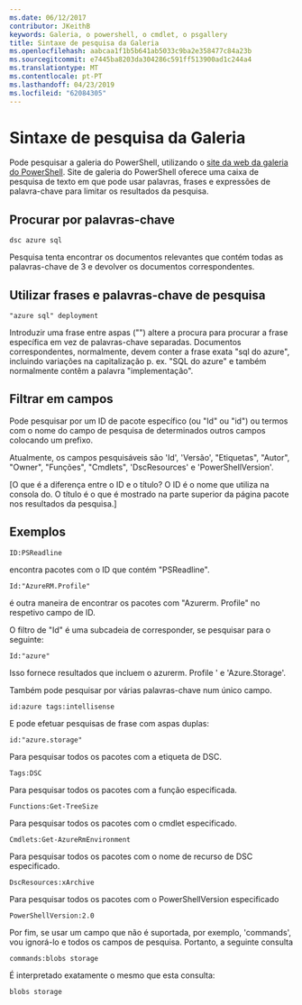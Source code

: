 ```yaml
---
ms.date: 06/12/2017
contributor: JKeithB
keywords: Galeria, o powershell, o cmdlet, o psgallery
title: Sintaxe de pesquisa da Galeria
ms.openlocfilehash: aabcaa1f1b5b641ab5033c9ba2e358477c84a23b
ms.sourcegitcommit: e7445ba8203da304286c591ff513900ad1c244a4
ms.translationtype: MT
ms.contentlocale: pt-PT
ms.lasthandoff: 04/23/2019
ms.locfileid: "62084305"
---
```

# <a name="gallery-search-syntax"></a>Sintaxe de pesquisa da Galeria

Pode pesquisar a galeria do PowerShell, utilizando o [site da web da galeria do PowerShell](https://www.powershellgallery.com/).
Site de galeria do PowerShell oferece uma caixa de pesquisa de texto em que pode usar palavras, frases e expressões de palavra-chave para limitar os resultados da pesquisa.

## <a name="search-by-keywords"></a>Procurar por palavras-chave

    dsc azure sql

Pesquisa tenta encontrar os documentos relevantes que contém todas as palavras-chave de 3 e devolver os documentos correspondentes.

## <a name="search-using-phrases-and-keywords"></a>Utilizar frases e palavras-chave de pesquisa

    "azure sql" deployment

Introduzir uma frase entre aspas ("") altere a procura para procurar a frase específica em vez de palavras-chave separadas.
Documentos correspondentes, normalmente, devem conter a frase exata "sql do azure", incluindo variações na capitalização p. ex. "SQL do azure" e também normalmente contêm a palavra "implementação".

## <a name="filtering-on-fields"></a>Filtrar em campos

Pode pesquisar por um ID de pacote específico (ou "Id" ou "id") ou termos com o nome do campo de pesquisa de determinados outros campos colocando um prefixo.

Atualmente, os campos pesquisáveis são 'Id', 'Versão', "Etiquetas", "Autor", "Owner", "Funções", "Cmdlets", 'DscResources' e 'PowerShellVersion'.

[O que é a diferença entre o ID e o título? O ID é o nome que utiliza na consola do. O título é o que é mostrado na parte superior da página pacote nos resultados da pesquisa.]

## <a name="examples"></a>Exemplos

    ID:PSReadline
    
encontra pacotes com o ID que contém "PSReadline".

    Id:"AzureRM.Profile"

é outra maneira de encontrar os pacotes com "Azurerm. Profile" no respetivo campo de ID.

O filtro de "Id" é uma subcadeia de corresponder, se pesquisar para o seguinte:

    Id:"azure"

Isso fornece resultados que incluem o azurerm. Profile ' e 'Azure.Storage'.

Também pode pesquisar por várias palavras-chave num único campo. 

    id:azure tags:intellisense

E pode efetuar pesquisas de frase com aspas duplas:

    id:"azure.storage"

Para pesquisar todos os pacotes com a etiqueta de DSC.

    Tags:DSC

Para pesquisar todos os pacotes com a função especificada.

    Functions:Get-TreeSize

Para pesquisar todos os pacotes com o cmdlet especificado.

    Cmdlets:Get-AzureRmEnvironment

Para pesquisar todos os pacotes com o nome de recurso de DSC especificado.

    DscResources:xArchive

Para pesquisar todos os pacotes com o PowerShellVersion especificado

    PowerShellVersion:2.0

Por fim, se usar um campo que não é suportada, por exemplo, 'commands', vou ignorá-lo e todos os campos de pesquisa. Portanto, a seguinte consulta

    commands:blobs storage

É interpretado exatamente o mesmo que esta consulta:

    blobs storage
